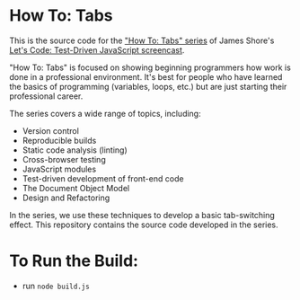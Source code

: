 How To: Tabs
============
This is the source code for the ["How To: Tabs" series](http://www.letscodejavascript.com/v3/episodes/how_to) of James Shore's [Let's Code: Test-Driven JavaScript screencast](http://www.letscodejavascript.com).

"How To: Tabs" is focused on showing beginning programmers how work is done in a professional environment. It's best for people who have learned the basics of programming (variables, loops, etc.) but are just starting their professional career.

The series covers a wide range of topics, including:

* Version control
* Reproducible builds
* Static code analysis (linting)
* Cross-browser testing
* JavaScript modules
* Test-driven development of front-end code
* The Document Object Model
* Design and Refactoring

In the series, we use these techniques to develop a basic tab-switching effect. This repository contains the source code developed in the series.

To Run the Build:
=======
- run `node build.js`